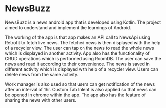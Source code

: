 # NewsBuzz

NewsBuzz is a news android app that is developed using Kotlin. The project aimed to understand and implement the learnings of Android.

The working of the app is that app makes an API call to NewsApi using Retrofit to fetch live news. The fetched news is then displayed with the help of a recycler view. The user can tap on the news to read the whole news which is displayed in another activity. App also has the functionality of CRUD operations which is performed using RoomDB. The user can save the news and read it according to their convenience. The news is saved in different activity which is displayed with help of a recycler view. Users can delete news from the same activity. 

Work manager is also used so that users can get notification of the news after an interval of 1hr. Custom Tab Intent is also applied so that news can be opened in chrome within the app. The app also has the feature of sharing the news with other users.


